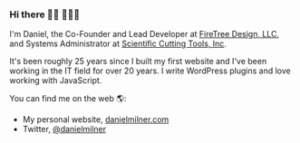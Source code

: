 ### Hi there 👋🏻 👨🏻‍💻

I'm Daniel, the Co-Founder and Lead Developer at [FireTree Design, LLC](https://firetreedesign.com/), and Systems Administrator at [Scientific Cutting Tools, Inc](https://sct-usa.com/).

It's been roughly 25 years since I built my first website and I've been working in the IT field for over 20 years. I write WordPress plugins and love working with JavaScript.

You can find me on the web 🌎:
* My personal website, [danielmilner.com](https://danielmilner.com/)
* Twitter, [@danielmilner](https://twitter.com/danielmilner)

<!--
**danielmilner/danielmilner** is a ✨ _special_ ✨ repository because its `README.md` (this file) appears on your GitHub profile.

Here are some ideas to get you started:

- 🔭 I’m currently working on ...
- 🌱 I’m currently learning ...
- 👯 I’m looking to collaborate on ...
- 🤔 I’m looking for help with ...
- 💬 Ask me about ...
- 📫 How to reach me: ...
- 😄 Pronouns: ...
- ⚡ Fun fact: ...
-->
